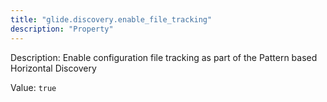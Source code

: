 ```yaml
---
title: "glide.discovery.enable_file_tracking"
description: "Property"
---
```


Description: Enable configuration file tracking as part of the Pattern based Horizontal Discovery

Value: `true`